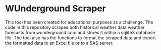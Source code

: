 # WUnderground Scraper

This tool has been created for educational purposes as a challenge. The code in this repository
scrapes both historical weather data weather forecasts from wunderground.com and stores it within a sqlite3 database file.
The tool also has the functions to format the scraped data and export the formatted data to an Excel file or to a SAS server.
